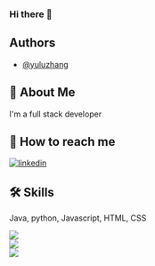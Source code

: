### Hi there 👋

## Authors

- [@yuluzhang](https://github.com/yuluzhang)

  
## 🚀 About Me
I'm a full stack developer

  
## 🔗 How to reach me
[![linkedin](https://img.shields.io/badge/linkedin-0A66C2?style=for-the-badge&logo=linkedin&logoColor=white)](https://www.linkedin.com/in/yuluzhang/)

## 🛠 Skills
Java, python, Javascript, HTML, CSS

<a href="https://github.com/yuluzhang">
  <img align="center" src="https://github-readme-streak-stats.herokuapp.com/?user=yuluzhang&theme=material-palenight" />
</a><br>
<a href="https://github.com/yuluzhang">
  <img align="center" src="https://github-readme-stats.vercel.app/api?username=yuluzhang&show_icons=true&theme=material-palenight" />
</a><br>
<a href="https://github.com/yuluzhang">
  <img align="center" src="https://github-readme-stats.vercel.app/api/top-langs/?username=yuluzhang&layout=compact&theme=material-palenight" />
</a><br>

